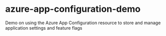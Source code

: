 # azure-app-configuration-demo
Demo on using the Azure App Configuration resource to store and manage application settings and feature flags
